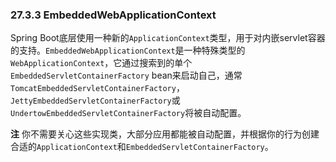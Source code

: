 ### 27.3.3 EmbeddedWebApplicationContext

Spring Boot底层使用一种新的`ApplicationContext`类型，用于对内嵌servlet容器的支持。`EmbeddedWebApplicationContext`是一种特殊类型的`WebApplicationContext`，它通过搜索到的单个`EmbeddedServletContainerFactory` bean来启动自己，通常`TomcatEmbeddedServletContainerFactory`，`JettyEmbeddedServletContainerFactory`或`UndertowEmbeddedServletContainerFactory`将被自动配置。

**注** 你不需要关心这些实现类，大部分应用都能被自动配置，并根据你的行为创建合适的`ApplicationContext`和`EmbeddedServletContainerFactory`。
